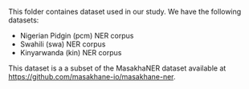 This folder containes dataset used in our study. We have the following datasets:

- Nigerian Pidgin (pcm) NER corpus
- Swahili (swa) NER corpus
- Kinyarwanda (kin) NER corpus

This dataset is a a subset of the MasakhaNER dataset available at https://github.com/masakhane-io/masakhane-ner. 
